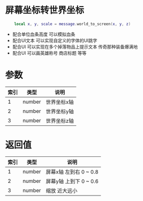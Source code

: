 
# 屏幕坐标转世界坐标
```lua
    local x, y, scale = message.world_to_screen(x, y, z)
```

* 配合单位血条高度 可以模拟血条
* 配合UI文本 可以实现自定义的字体的UI跳字
* 配合UI 可以实现在多个掉落物品上提示文本 传奇那种装备爆满地 
* 配合UI 可以画英雄称号 商店标题 等等

# 参数
索引|类型|说明
--|--|--
1|number| 世界坐标x轴 
2|number| 世界坐标y轴
3|number| 世界坐标z轴

# 返回值
索引|类型|说明
--|--|--
1|number| 屏幕x轴 左到右 0 ~ 0.8
2|number| 屏幕y轴 上到下 0 ~ 0.6
3|number| 缩放 近大远小


